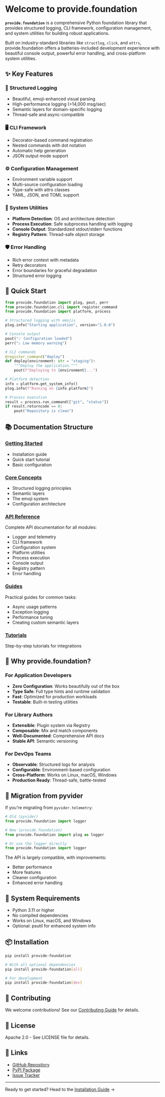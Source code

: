 # Welcome to provide.foundation

**`provide.foundation`** is a comprehensive Python foundation library that provides structured logging, CLI framework, configuration management, and system utilities for building robust applications.

Built on industry-standard libraries like `structlog`, `click`, and `attrs`, provide.foundation offers a batteries-included development experience with beautiful console output, powerful error handling, and cross-platform system utilities.

## ✨ Key Features

### 🎯 Structured Logging
- Beautiful, emoji-enhanced visual parsing
- High-performance logging (>14,000 msg/sec)
- Semantic layers for domain-specific logging
- Thread-safe and async-compatible

### 🖥️ CLI Framework
- Decorator-based command registration
- Nested commands with dot notation
- Automatic help generation
- JSON output mode support

### ⚙️ Configuration Management
- Environment variable support
- Multi-source configuration loading
- Type-safe with attrs classes
- YAML, JSON, and TOML support

### 🔧 System Utilities
- **Platform Detection**: OS and architecture detection
- **Process Execution**: Safe subprocess handling with logging
- **Console Output**: Standardized stdout/stderr functions
- **Registry Pattern**: Thread-safe object storage

### 🛡️ Error Handling
- Rich error context with metadata
- Retry decorators
- Error boundaries for graceful degradation
- Structured error logging

## 🚀 Quick Start

```python
from provide.foundation import plog, pout, perr
from provide.foundation.cli import register_command
from provide.foundation import platform, process

# Structured logging with emojis
plog.info("Starting application", version="1.0.0")

# Console output
pout("✅ Configuration loaded")
perr("⚠️ Low memory warning")

# CLI commands
@register_command("deploy")
def deploy(environment: str = "staging"):
    """Deploy the application."""
    pout(f"Deploying to {environment}...")

# Platform detection
info = platform.get_system_info()
plog.info(f"Running on {info.platform}")

# Process execution
result = process.run_command(["git", "status"])
if result.returncode == 0:
    pout("Repository is clean")
```

## 📚 Documentation Structure

### [Getting Started](getting-started/installation.md)
- Installation guide
- Quick start tutorial
- Basic configuration

### [Core Concepts](core-concepts/structured-logging.md)
- Structured logging principles
- Semantic layers
- The emoji system
- Configuration architecture

### [API Reference](api-reference/logger.md)
Complete API documentation for all modules:
- Logger and telemetry
- CLI framework
- Configuration system
- Platform utilities
- Process execution
- Console output
- Registry pattern
- Error handling

### [Guides](guides/async-usage.md)
Practical guides for common tasks:
- Async usage patterns
- Exception logging
- Performance tuning
- Creating custom semantic layers

### [Tutorials](tutorials/fastapi-integration.md)
Step-by-step tutorials for integrations

## 🎯 Why provide.foundation?

### For Application Developers
- **Zero Configuration**: Works beautifully out of the box
- **Type Safe**: Full type hints and runtime validation
- **Fast**: Optimized for production workloads
- **Testable**: Built-in testing utilities

### For Library Authors
- **Extensible**: Plugin system via Registry
- **Composable**: Mix and match components
- **Well-Documented**: Comprehensive API docs
- **Stable API**: Semantic versioning

### For DevOps Teams
- **Observable**: Structured logs for analysis
- **Configurable**: Environment-based configuration
- **Cross-Platform**: Works on Linux, macOS, Windows
- **Production Ready**: Thread-safe, battle-tested

## 🔄 Migration from pyvider

If you're migrating from `pyvider.telemetry`:

```python
# Old (pyvider)
from provide.foundation import logger

# New (provide.foundation)
from provide.foundation import plog as logger

# Or use the logger directly
from provide.foundation import logger
```

The API is largely compatible, with improvements:
- Better performance
- More features
- Cleaner configuration
- Enhanced error handling

## 🚦 System Requirements

- Python 3.11 or higher
- No compiled dependencies
- Works on Linux, macOS, and Windows
- Optional: psutil for enhanced system info

## 📦 Installation

```bash
pip install provide-foundation

# With all optional dependencies
pip install provide-foundation[all]

# For development
pip install provide-foundation[dev]
```

## 🤝 Contributing

We welcome contributions! See our [Contributing Guide](about/contributing.md) for details.

## 📄 License

Apache 2.0 - See LICENSE file for details.

## 🔗 Links

- [GitHub Repository](https://github.com/provide-io/provide-foundation)
- [PyPI Package](https://pypi.org/project/provide-foundation/)
- [Issue Tracker](https://github.com/provide-io/provide-foundation/issues)

---

Ready to get started? Head to the [Installation Guide](getting-started/installation.md) →